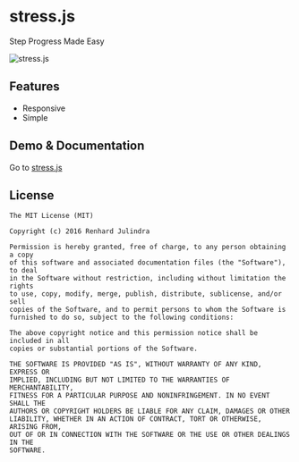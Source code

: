 # stress.js
Step Progress Made Easy

![stress.js](https://julindra.github.io/stress.js/stress.js.png)

## Features
* Responsive
* Simple

## Demo & Documentation
Go to [stress.js](https://julindra.github.io/stress.js/)

## License
````
The MIT License (MIT)

Copyright (c) 2016 Renhard Julindra

Permission is hereby granted, free of charge, to any person obtaining a copy
of this software and associated documentation files (the "Software"), to deal
in the Software without restriction, including without limitation the rights
to use, copy, modify, merge, publish, distribute, sublicense, and/or sell
copies of the Software, and to permit persons to whom the Software is
furnished to do so, subject to the following conditions:

The above copyright notice and this permission notice shall be included in all
copies or substantial portions of the Software.

THE SOFTWARE IS PROVIDED "AS IS", WITHOUT WARRANTY OF ANY KIND, EXPRESS OR
IMPLIED, INCLUDING BUT NOT LIMITED TO THE WARRANTIES OF MERCHANTABILITY,
FITNESS FOR A PARTICULAR PURPOSE AND NONINFRINGEMENT. IN NO EVENT SHALL THE
AUTHORS OR COPYRIGHT HOLDERS BE LIABLE FOR ANY CLAIM, DAMAGES OR OTHER
LIABILITY, WHETHER IN AN ACTION OF CONTRACT, TORT OR OTHERWISE, ARISING FROM,
OUT OF OR IN CONNECTION WITH THE SOFTWARE OR THE USE OR OTHER DEALINGS IN THE
SOFTWARE.
````
